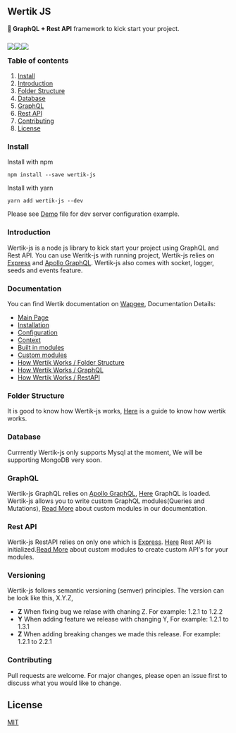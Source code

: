 ## Wertik JS

**💪 GraphQL + Rest API** framework to kick start your project.

<div>
	<img style="float: left;margin: 10px 0;" src="https://img.shields.io/github/downloads/ilyaskarim/wertik-js/total?style=flat-square">
	<img style="float: left;margin: 10px 0;" src="https://img.shields.io/npm/dw/wertik-js?style=flat-square">
	<img style="float: left;margin: 10px 0;" src="https://img.shields.io/github/issues-raw/ilyaskarim/wertik-js?style=flat-square">
</div>

<br />

### Table of contents

1.  [Install](#install)
2.  [Introduction](#introduction)
3.  [Folder Structure](#concepts)
4.  [Database](#database)
5.  [GraphQL](#graphql)
6.  [Rest API](#rest-api)
7.  [Contributing](#contributing)
8.  [License](#license)

### Install

Install with npm

    npm install --save wertik-js

Install with yarn

    yarn add wertik-js --dev

Please see <a href="https://github.com/Uconnect-Technologies/wertik-js/blob/master/Demo.md" >Demo</a> file for dev server configuration example.

### Introduction

Wertik-js is a node js library to kick start your project using GraphQL and Rest API. You can use Weritk-js with running project, Wertik-js relies on [Express](https://expressjs.com/) and [Apollo GraphQL](https://www.apollographql.com/). Wertik-js also comes with socket, logger, seeds and events feature.

### Documentation

You can find Wertik documentation on <a href="http://www.wapgee.com" target="_blank" >Wapgee</a>, Documentation Details:

- <a href="http://www.wapgee.com/wertik-js/" target="_blank" >Main Page</a>
- <a href="http://www.wapgee.com/wertik-js/getting-started/installation" target="_blank" >Installation</a>
- <a href="http://www.wapgee.com/wertik-js/getting-started/configuration" target="_blank" >Configuration</a>
- <a href="http://www.wapgee.com/wertik-js/getting-started/context" target="_blank" >Context</a>
- <a href="http://www.wapgee.com/wertik-js/getting-started/built-in-modules" target="_blank" >Built in modules</a>
- <a href="http://www.wapgee.com/wertik-js/getting-started/custom-modules" target="_blank" >Custom modules</a>
- <a href="http://www.wapgee.com/wertik-js/how-wertik-works/folder-structure" target="_blank" >How Wertik Works / Folder Structure</a>
- <a href="http://www.wapgee.com/wertik-js/how-wertik-works/graphql" target="_blank" >How Wertik Works / GraphQL</a>
- <a href="http://www.wapgee.com/wertik-js/how-wertik-works/rest-api" target="_blank" >How Wertik Works / RestAPI</a>

### Folder Structure

It is good to know how Wertik-js works, [Here](http://www.wapgee.com/wertik-js/how-wertik-works/folder-structure) is a guide to know how wertik works.

### Database

Currrently Wertik-js only supports Mysql at the moment, We will be supporting MongoDB very soon.

### GraphQL

Wertik-js GraphQL relies on [Apollo GraphQL](https://www.apollographql.com/), [Here](https://github.com/Uconnect-Technologies/wertik-js/blob/master/src/framework/graphql/loadAllModules.ts) GraphQL is loaded. Wertik-js allows you to write custom GraphQL modules(Queries and Mutations), [Read More](http://www.wapgee.com/wertik-js/getting-started/custom-modules) about custom modules in our documentation.

### Rest API

Wertik-js RestAPI relies on only one which is [Express](https://expressjs.com/). [Here](https://github.com/Uconnect-Technologies/wertik-js/blob/master/src/framework/restApi/loadAllModules.ts) Rest API is initialized.[Read More](http://www.wapgee.com/wertik-js/getting-started/custom-modules) about custom modules to create custom API's for your modules.

### Versioning

Wertik-js follows semantic versioning (semver) principles. The version can be look like this, X.Y.Z,

- **Z** When fixing bug we relase with chaning Z. For example: 1.2.1 to 1.2.2
- **Y** When adding feature we release with changing Y, For example: 1.2.1 to 1.3.1
- **Z** When adding breaking changes we made this release. For example: 1.2.1 to 2.2.1

### Contributing

Pull requests are welcome. For major changes, please open an issue first to discuss what you would like to change.

## License

[MIT](https://choosealicense.com/licenses/mit/)
